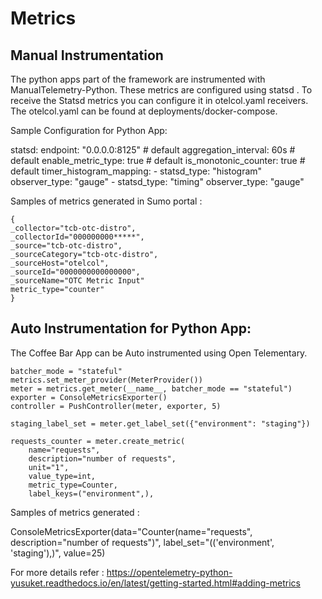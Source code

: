 # Metrics

## Manual Instrumentation 
The python apps part of the framework are instrumented with ManualTelemetry-Python. These metrics are configured using statsd . 
To receive the Statsd metrics you can configure it in otelcol.yaml receivers. The otelcol.yaml can be found at deployments/docker-compose.

Sample Configuration for Python App:

  statsd:
    endpoint: "0.0.0.0:8125" # default
    aggregation_interval: 60s  # default
    enable_metric_type: true   # default
    is_monotonic_counter: true # default
    timer_histogram_mapping:
      - statsd_type: "histogram"
        observer_type: "gauge"
      - statsd_type: "timing"
        observer_type: "gauge"

Samples of metrics generated in Sumo portal : 

    {
    _collector="tcb-otc-distro",
    _collectorId="000000000*****",
    _source="tcb-otc-distro",
    _sourceCategory="tcb-otc-distro",
    _sourceHost="otelcol",
    _sourceId="0000000000000000",
    _sourceName="OTC Metric Input"
    metric_type="counter"
    }

## Auto Instrumentation for Python App:
The Coffee Bar App can be Auto instrumented using Open Telementary. 

    batcher_mode = "stateful"
    metrics.set_meter_provider(MeterProvider())
    meter = metrics.get_meter(__name__, batcher_mode == "stateful")
    exporter = ConsoleMetricsExporter()
    controller = PushController(meter, exporter, 5)

    staging_label_set = meter.get_label_set({"environment": "staging"})

    requests_counter = meter.create_metric(
        name="requests",
        description="number of requests",
        unit="1",
        value_type=int,
        metric_type=Counter,
        label_keys=("environment",),

Samples of metrics generated : 

ConsoleMetricsExporter(data="Counter(name="requests", description="number of requests")", label_set="(('environment', 'staging'),)", value=25)

For more details refer : https://opentelemetry-python-yusuket.readthedocs.io/en/latest/getting-started.html#adding-metrics

    


